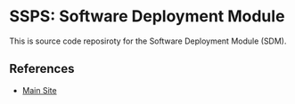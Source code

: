 SSPS: Software Deployment Module
============

This is source code reposiroty for the Software Deployment Module (SDM).

References
----

* [Main Site](http://orpiske.net/ssps)
